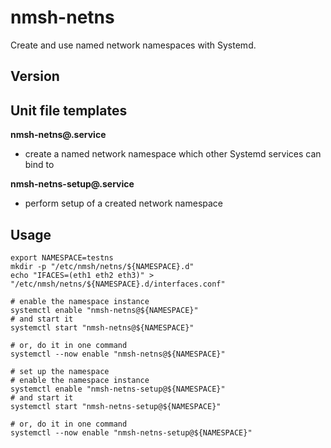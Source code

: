 # nmsh-netns

Create and use named network namespaces with Systemd.

## Version

## Unit file templates
**nmsh-netns\@.service**
- create a named network namespace which other Systemd services can bind to

**nmsh-netns-setup\@.service**
- perform setup of a created network namespace

## Usage
```shell
export NAMESPACE=testns
mkdir -p "/etc/nmsh/netns/${NAMESPACE}.d"
echo "IFACES=(eth1 eth2 eth3)" > "/etc/nmsh/netns/${NAMESPACE}.d/interfaces.conf"

# enable the namespace instance
systemctl enable "nmsh-netns@${NAMESPACE}"
# and start it
systemctl start "nmsh-netns@${NAMESPACE}"

# or, do it in one command
systemctl --now enable "nmsh-netns@${NAMESPACE}"

# set up the namespace
# enable the namespace instance
systemctl enable "nmsh-netns-setup@${NAMESPACE}"
# and start it
systemctl start "nmsh-netns-setup@${NAMESPACE}"

# or, do it in one command
systemctl --now enable "nmsh-netns-setup@${NAMESPACE}"
```
